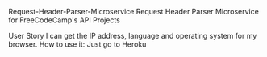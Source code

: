 Request-Header-Parser-Microservice
Request Header Parser Microservice for FreeCodeCamp's API Projects

User Story
I can get the IP address, language and operating system for my browser.
How to use it:
Just go to Heroku